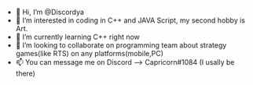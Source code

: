 - 👋 Hi, I’m @Discordya
- 👀 I’m interested in coding in C++ and JAVA Script, my second hobby is Art.
- 🌱 I’m currently learning C++ right now
- 💞️ I’m looking to collaborate on programming team about strategy games(like RTS) on any platforms(mobile,PC)
- 📫 You can message me on Discord --> Capricorn#1084 (I usally be there)

<!---
Discordya/Discordya is a ✨ special ✨ repository because its `README.md` (this file) appears on your GitHub profile.
You can click the Preview link to take a look at your changes.
--->
